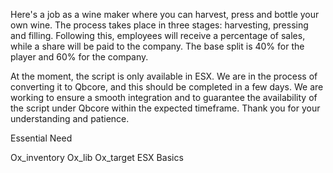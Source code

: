 
Here's a job as a wine maker where you can harvest, press and bottle your own wine. The process takes place in three stages: harvesting, pressing and filling. Following this, employees will receive a percentage of sales, while a share will be paid to the company. The base split is 40% for the player and 60% for the company.

At the moment, the script is only available in ESX. We are in the process of converting it to Qbcore, and this should be completed in a few days. We are working to ensure a smooth integration and to guarantee the availability of the script under Qbcore within the expected timeframe. Thank you for your understanding and patience.

Essential Need

Ox_inventory
Ox_lib
Ox_target
ESX Basics
